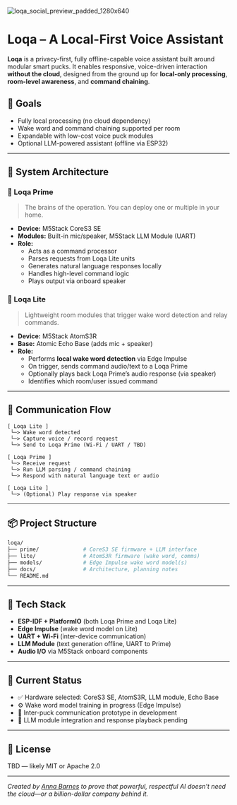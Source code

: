 ![loqa_social_preview_padded_1280x640](https://github.com/user-attachments/assets/99016e57-ace5-4140-a4f3-c49262f83253)
# Loqa – A Local-First Voice Assistant

**Loqa** is a privacy-first, fully offline-capable voice assistant built around modular smart pucks. It enables responsive, voice-driven interaction **without the cloud**, designed from the ground up for **local-only processing**, **room-level awareness**, and **command chaining**.

## 🎯 Goals

- Fully local processing (no cloud dependency)
- Wake word and command chaining supported per room
- Expandable with low-cost voice puck modules
- Optional LLM-powered assistant (offline via ESP32)

---

## 🧱 System Architecture

### 🧠 Loqa Prime
> The brains of the operation. You can deploy one or multiple in your home.

- **Device:** M5Stack CoreS3 SE  
- **Modules:** Built-in mic/speaker, M5Stack LLM Module (UART)
- **Role:**  
  - Acts as a command processor
  - Parses requests from Loqa Lite units
  - Generates natural language responses locally
  - Handles high-level command logic
  - Plays output via onboard speaker

### 🌿 Loqa Lite
> Lightweight room modules that trigger wake word detection and relay commands.

- **Device:** M5Stack AtomS3R  
- **Base:** Atomic Echo Base (adds mic + speaker)
- **Role:**  
  - Performs **local wake word detection** via Edge Impulse  
  - On trigger, sends command audio/text to a Loqa Prime  
  - Optionally plays back Loqa Prime’s audio response (via speaker)
  - Identifies which room/user issued command

---

## 🔄 Communication Flow

```text
[ Loqa Lite ]
 └─> Wake word detected
 └─> Capture voice / record request
 └─> Send to Loqa Prime (Wi-Fi / UART / TBD)

[ Loqa Prime ]
 └─> Receive request
 └─> Run LLM parsing / command chaining
 └─> Respond with natural language text or audio

[ Loqa Lite ]
 └─> (Optional) Play response via speaker
```

---

## 📦 Project Structure

```bash
loqa/
├── prime/              # CoreS3 SE firmware + LLM interface
├── lite/               # AtomS3R firmware (wake word, comms)
├── models/             # Edge Impulse wake word model(s)
├── docs/               # Architecture, planning notes
└── README.md
```

---

## 🔧 Tech Stack

- **ESP-IDF + PlatformIO** (both Loqa Prime and Loqa Lite)
- **Edge Impulse** (wake word model on Lite)
- **UART + Wi-Fi** (inter-device communication)
- **LLM Module** (text generation offline, UART to Prime)
- **Audio I/O** via M5Stack onboard components

---

## 🚧 Current Status

- ✅ Hardware selected: CoreS3 SE, AtomS3R, LLM module, Echo Base
- ⚙️ Wake word model training in progress (Edge Impulse)
- 🔌 Inter-puck communication prototype in development
- 🧠 LLM module integration and response playback pending

---

## 📜 License

TBD — likely MIT or Apache 2.0

---

*Created by [Anna Barnes](https://www.linkedin.com/in/annabethbarnes) to prove that powerful, respectful AI doesn’t need the cloud—or a billion-dollar company behind it.*
